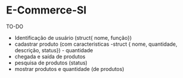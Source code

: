 # E-Commerce-SI
TO-DO
- Identificação de usuário (struct{
nome,
função})
- cadastrar produto (com caracteristicas -struct {
nome,
quantidade, 
descrição, 
status}) - quantidade
- chegada e saída de produtos
- pesquisa de produtos (status)
- mostrar produtos e quantidade (de produtos)
